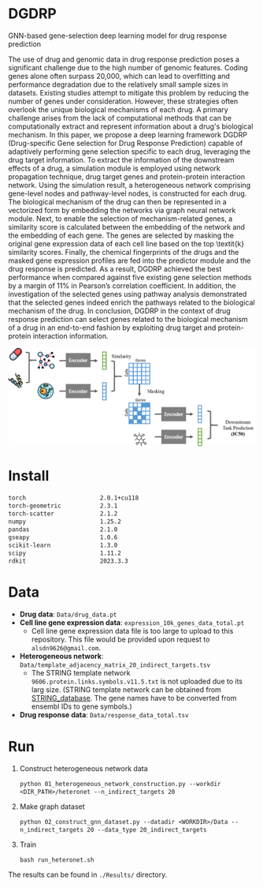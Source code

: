 # DGDRP
GNN-based gene-selection deep learning model for drug response prediction

The use of drug and genomic data in drug response prediction poses a significant challenge due to the high number of genomic features. Coding genes alone often surpass 20,000, which can lead to overfitting and performance degradation due to the relatively small sample sizes in datasets. Existing studies attempt to mitigate this problem by reducing the number of genes under consideration. However, these strategies often overlook the unique biological mechanisms of each drug. A primary challenge arises from the lack of computational methods that can be computationally extract and represent information about a drug's biological mechanism.
In this paper, we propose a deep learning framework DGDRP (Drug-specific Gene selection for Drug Response Prediction) capable of adaptively performing gene selection specific to each drug, leveraging the drug target information. To extract the information of the downstream effects of a drug, a simulation module is employed using network propagation technique, drug target genes and protein-protein interaction network. Using the simulation result, a heterogeneous network comprising gene-level nodes and pathway-level nodes, is constructed for each drug. The biological mechanism of the drug can then be represented in a vectorized form by embedding the networks via graph neural network module. Next, to enable the selection of mechanism-related genes, a similarity score is calculated between the embedding of the network and the embedding of each gene. The genes are selected by masking the original gene expression data of each cell line based on the top \textit{k} similarity scores. Finally, the chemical fingerprints of the drugs and the masked gene expression profiles are fed into the predictor module and the drug response is predicted. As a result, DGDRP achieved the best performance when compared against five existing gene selection methods by a margin of 11\% in Pearson’s correlation coefficient. In addition, the investigation of the selected genes using pathway analysis demonstrated that the selected genes indeed enrich the pathways related to the biological mechanism of the drug. 
In conclusion, DGDRP in the context of drug response prediction can select genes related to the biological mechanism of a drug in an end-to-end fashion by exploiting drug target and protein-protein interaction information.

![Overview](images/overview.png)

# Install
```
torch                     2.0.1+cu118
torch-geometric           2.3.1
torch-scatter             2.1.2
numpy                     1.25.2
pandas                    2.1.0
gseapy                    1.0.6
scikit-learn              1.3.0
scipy                     1.11.2
rdkit                     2023.3.3
```

# Data
 * __Drug data__: `Data/drug_data.pt`
 * __Cell line gene expression data__: `expression_10k_genes_data_total.pt`
     * Cell line gene expression data file is too large to upload to this repository. This file would be provided upon request to `alsdn9626@gmail.com`.
 * __Heterogeneous network__: `Data/template_adjacency_matrix_20_indirect_targets.tsv`
     * The STRING template network `9606.protein.links.symbols.v11.5.txt` is not uploaded due to its larg size.
(STRING template network can be obtained from [STRING_database](https://string-db.org/cgi/download?sessionId=bJ9NZpNP7Bn4&species_text=Homo+sapiens). The gene names have to be converted from ensembl IDs to gene symbols.)
 * __Drug response data__: `Data/response_data_total.tsv`

# Run
1. Construct heterogeneous network data
    ```
    python 01_heterogeneous_network_construction.py --workdir <DIR_PATH>/heteronet --n_indirect_targets 20
    ```

2. Make graph dataset
    ```
    python 02_construct_gnn_dataset.py --datadir <WORKDIR>/Data --n_indirect_targets 20 --data_type 20_indirect_targets
    ```

3. Train
    ```
    bash run_heteronet.sh
    ```

The results can be found in `./Results/` directory.